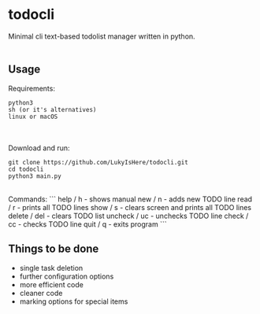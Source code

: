 # todocli
Minimal cli text-based todolist manager written in python.<br/>
<br/>
## Usage
Requirements:
```
python3
sh (or it's alternatives)
linux or macOS
```
<br/> <br/>
Download and run:
```
git clone https://github.com/LukyIsHere/todocli.git
cd todocli
python3 main.py
```
<br/>
Commands:
```
help / h  - shows manual
new / n  - adds new TODO line
read / r  - prints all TODO lines
show / s  - clears screen and prints all TODO lines
delete / del  - clears TODO list
uncheck / uc  - unchecks TODO line
check / cc  - checks TODO line
quit / q  - exits program
```
<br>


## Things to be done
* single task deletion
* further configuration options
* more efficient code
* cleaner code
* marking options for special items
